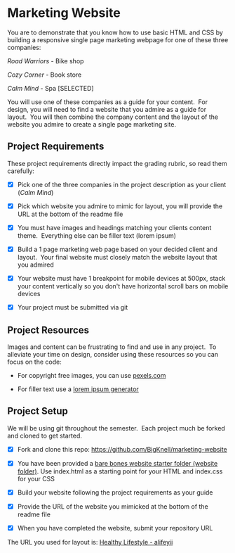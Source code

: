 # Marketing Website

You are to demonstrate that you know how to use basic HTML and CSS by building a responsive single page marketing webpage for one of these three companies:

*Road Warriors* - Bike shop

*Cozy Corner* - Book store

*Calm Mind* - Spa [SELECTED]

You will use one of these companies as a guide for your content.  For design, you will need to find a website that you admire as a guide for layout.  You will then combine the company content and the layout of the website you admire to create a single page marketing site.

## Project Requirements

These project requirements directly impact the grading rubric, so read them carefully:

- [x] Pick one of the three companies in the project description as your client (*Calm Mind*)

- [x] Pick which website you admire to mimic for layout, you will provide the URL at the bottom of the readme file

- [x] You must have images and headings matching your clients content theme.  Everything else can be filler text (lorem ipsum)

- [x] Build a 1 page marketing web page based on your decided client and layout.  Your final website must closely match the website layout that you admired

- [x] Your website must have 1 breakpoint for mobile devices at 500px, stack your content vertically so you don't have horizontal scroll bars on mobile devices

- [x] Your project must be submitted via git

## Project Resources

Images and content can be frustrating to find and use in any project.  To alleviate your time on design, consider using these resources so you can focus on the code:

- For copyright free images, you can use [pexels.com](https://www.pexels.com/)

- For filler text use a [lorem ipsum generator](https://www.lipsum.com/)

## Project Setup

We will be using git throughout the semester.  Each project much be forked and cloned to get started.  

- [x] Fork and clone this repo: https://github.com/BigKnell/marketing-website

- [x] You have been provided a [bare bones website starter folder (website folder)](website).  Use index.html as a starting point for your HTML and index.css for your CSS

- [x] Build your website following the project requirements as your guide

- [x] Provide the URL of the website you mimicked at the bottom of the readme file

- [x] When you have completed the website, submit your repository URL

The URL you used for layout is: [Healthy Lifestyle - alifeyii](https://www.instagram.com/p/Btqhjy5Br7d/)